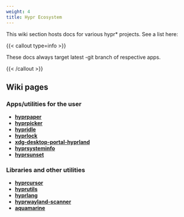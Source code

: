 ```yaml
---
weight: 4
title: Hypr Ecosystem
---
```


This wiki section hosts docs for various hypr* projects. See a list here:

{{< callout type=info >}}

These docs always target latest -git branch of respective apps.

{{< /callout >}}

## Wiki pages

### Apps/utilities for the user
 - **[hyprpaper](./hyprpaper)**
 - **[hyprpicker](./hyprpicker)**
 - **[hypridle](./hypridle)**
 - **[hyprlock](./hyprlock)**
 - **[xdg-desktop-portal-hyprland](./xdg-desktop-portal-hyprland)**
 - **[hyprsysteminfo](./hyprsysteminfo)**
 - **[hyprsunset](./hyprsunset)**

### Libraries and other utilities
 - **[hyprcursor](./hyprcursor)**
 - **[hyprutils](./hyprutils)**
 - **[hyprlang](./hyprlang)**
 - **[hyprwayland-scanner](./hyprwayland-scanner)**
 - **[aquamarine](./aquamarine)**
 
